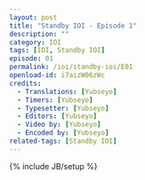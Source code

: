 ```yaml
---
layout: post
title: "Standby IOI - Episode 1"
description: ""
category: IOI
tags: [IOI, Standby IOI]
episode: 01
permalink: /ioi/standby-ioi/E01
openload-id: i7aizW06zWc
credits:
  - Translations: [Yubseyo]
  - Timers: [Yubseyo]
  - Typesetter: [Yubseyo]
  - Editors: [Yubseyo]
  - Video by: [Yubseyo]
  - Encoded by: [Yubseyo]
related-tags: [Standby IOI]
---
```

{% include JB/setup %}
